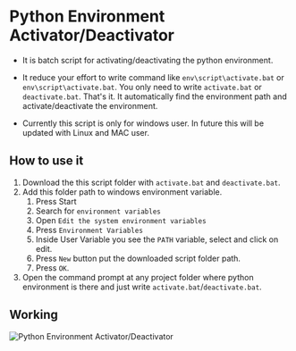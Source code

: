 
# Python Environment Activator/Deactivator

- It is batch script for activating/deactivating the python environment.

- It reduce your effort to write command like `env\script\activate.bat` or `env\script\activate.bat`. You only need to write `activate.bat` or `deactivate.bat`. That's it. It automatically find the environment path and activate/deactivate the environment.

- Currently this script is only for windows user. In future this will be updated with Linux and MAC user.

## How to use it

1. Download the this script folder with `activate.bat` and `deactivate.bat`.
2. Add this folder path to windows environment variable.
	1. Press Start
	2. Search for `environment variables`
	3. Open `Edit the system environment variables`
	4. Press `Environment Variables`
	5. Inside User Variable you see the `PATH` variable, select and click on edit.
	6. Press `New` button put the downloaded script folder path.
	7. Press `OK`.
3. Open the command prompt at any project folder where python environment is there and just write `activate.bat`/`deactivate.bat`.



## Working 
![Python Environment Activator/Deactivator](https://user-images.githubusercontent.com/55116730/137639013-18a074f5-d70c-46bf-be53-a1c364bbb8ec.gif "Python Environment Activator/Deactivator")
